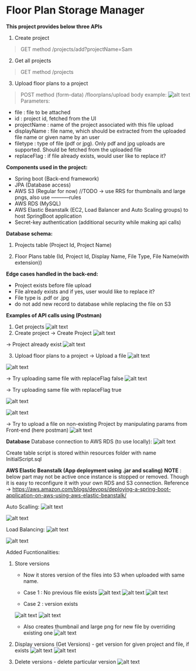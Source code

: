 Floor Plan Storage Manager
=======================================

**This project provides below three APIs**
1.	Create project
> GET method
> /projects/add?projectName=Sam

2.	Get all projects
> GET method
> /projects

3.	Upload floor plans to a project
> POST method (form-data)
> /floorplans/upload
> body example:
 ![alt text](https://github.com/Siddharthsas07/floor-plan-app/blob/master/demoPics/1.png)
> Parameters:
 - file : file to be attached
 - id : project id, fetched from the UI
 - projectName : name of the project associated with this file upload
 - displayName : file name, which should be extracted from the uploaded file name or given name by an user
 - filetype : type of file (pdf or jpg). Only pdf and jpg uploads are supported. Should be fetched from the uploaded file
 - replaceFlag : if file already exists, would user like to replace it?

**Components used in the project:**
- Spring boot (Back-end framework)
- JPA (Database access)
- AWS S3 (Regular for now) //TODO -> use RRS for thumbnails and large pngs, also use –––––––rules
- AWS RDS (MySQL)
- AWS Elastic Beanstalk (EC2, Load Balancer and Auto Scaling groups) to host SpringBoot application
- Secret-key authentication (additional security while making api calls)

**Database schema:**
1.	Projects table (Project Id,	Project Name)

2.	Floor Plans table (Id, Project Id, Display Name, File Type, File Name(with extension))


**Edge cases handled in the back-end:**
- Project exists before file upload
- File already exists and if yes, user would like to replace it?
- File type is .pdf or .jpg
- do not add new record to database while replacing the file on S3

**Examples of API calls using (Postman)**
1.	Get projects
  ![alt text](https://github.com/Siddharthsas07/floor-plan-app/blob/master/demoPics/2.png)
2.	Create project
-> Create Project
  ![alt text](https://github.com/Siddharthsas07/floor-plan-app/blob/master/demoPics/3.png)

-> Project already exist
   ![alt text](https://github.com/Siddharthsas07/floor-plan-app/blob/master/demoPics/4.png)


3.	Upload floor plans to a project
-> Upload a file
   ![alt text](https://github.com/Siddharthsas07/floor-plan-app/blob/master/demoPics/5.png)

  ![alt text](https://github.com/Siddharthsas07/floor-plan-app/blob/master/demoPics/6.png)

 
-> Try uploading same file with replaceFlag false
   ![alt text](https://github.com/Siddharthsas07/floor-plan-app/blob/master/demoPics/7.png)


-> Try uploading same file with replaceFlag true
 
  ![alt text](https://github.com/Siddharthsas07/floor-plan-app/blob/master/demoPics/8.png)

   ![alt text](https://github.com/Siddharthsas07/floor-plan-app/blob/master/demoPics/9.png)


-> Try to upload a file on non-existing Project by manipulating params from Front-end (here postman)
   ![alt text](https://github.com/Siddharthsas07/floor-plan-app/blob/master/demoPics/10.png)


**Database**
Database connection to AWS RDS (to use locally):
   ![alt text](https://github.com/Siddharthsas07/floor-plan-app/blob/master/demoPics/11.png)


Create table script is stored within resources folder with name InitialScript.sql



**AWS Elastic Beanstalk (App deployment using .jar and scaling)**
**NOTE** : below part may not be active once instance is stopped or removed. Though it is easy to reconfigure it with your own RDS and S3 connection.
Reference -> https://aws.amazon.com/blogs/devops/deploying-a-spring-boot-application-on-aws-using-aws-elastic-beanstalk/

Auto Scalling:
   ![alt text](https://github.com/Siddharthsas07/floor-plan-app/blob/master/demoPics/12.jpg)

   ![alt text](https://github.com/Siddharthsas07/floor-plan-app/blob/master/demoPics/13.jpg)


Load Balancing:
    ![alt text](https://github.com/Siddharthsas07/floor-plan-app/blob/master/demoPics/15.jpg)

  ![alt text](https://github.com/Siddharthsas07/floor-plan-app/blob/master/demoPics/16.jpg)

 

Added Fucntionalities:

1. Store versions 
    - Now it stores version of the files into S3 when uploaded with same name.
    - Case 1 : No previous file exists
        ![alt text](https://github.com/Siddharthsas07/floor-plan-app/blob/master/demoPics/22.jpg)
        ![alt text](https://github.com/Siddharthsas07/floor-plan-app/blob/master/demoPics/23.jpg)
        ![alt text](https://github.com/Siddharthsas07/floor-plan-app/blob/master/demoPics/24.jpg)
    
    - Case 2 : version exists
    
    ![alt text](https://github.com/Siddharthsas07/floor-plan-app/blob/master/demoPics/25.jpg)
    ![alt text](https://github.com/Siddharthsas07/floor-plan-app/blob/master/demoPics/26.jpg)
    
    - Also creates thumbnail and large png for new file by overriding existing one
    ![alt text](https://github.com/Siddharthsas07/floor-plan-app/blob/master/demoPics/20.jpg)
    
  
  
2. Display versions (Get Versions) - get version for given project and file, if exists
  ![alt text](https://github.com/Siddharthsas07/floor-plan-app/blob/master/demoPics/18.jpg)
  ![alt text](https://github.com/Siddharthsas07/floor-plan-app/blob/master/demoPics/27.jpg)

3. Delete versions - delete particular version
  ![alt text](https://github.com/Siddharthsas07/floor-plan-app/blob/master/demoPics/17.jpg)
